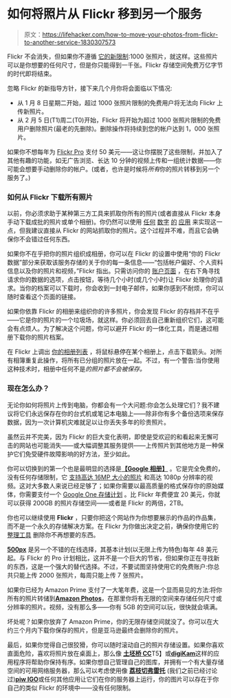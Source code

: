 # 如何将照片从 Flickr 移到另一个服务

> 原文：<https://lifehacker.com/how-to-move-your-photos-from-flickr-to-another-service-1830307573>

Flickr 不会消失，但如果你不遵循 [它的新限制](https://www.businesswire.com/news/home/20181101005328/en/Flickr-Announces-New-Photographer-Centric-Improvements-Flickr-Pro):1000 张照片，就这样。这些照片可以是你想要的任何尺寸，但是你只能得到一千张。Flickr 存储空间免费万亿字节的时代即将结束。



忽略 Flickr 的新指导方针，接下来几个月你将会面临以下情况:

*   从 1 月 8 日星期二开始，超过 1000 张照片限制的免费用户将无法向 Flickr 上传新照片。
*   从 2 月 5 日(T1)周二(T0)开始，Flickr 将开始为超过 1000 张照片限制的免费用户删除照片(最老的先删除)。删除操作将持续到您的帐户达到 1，000 张照片。

如果你不想每年为 [Flickr Pro](https://www.flickr.com/account/upgrade/pro) 支付 50 美元——这让你摆脱了这些限制，并加入了其他有趣的功能，如无广告浏览、长达 10 分钟的视频上传和一组统计数据——你可能会想要手动删除你的帐户。(或者，也许是时候将*所有*你的照片转移到另一个服务了。)

### 如何从 Flickr 下载所有照片

以前，你必须求助于某种第三方工具来抓取你所有的照片(或者直接从 Flickr 本身手动下载成批的照片或单个相册)。你仍然可以使用 [任何](https://downloadair.ghusse.com/) [数字](https://flickrdownloadr.com/) [的](https://github.com/Flimm/backup-all-my-flickr-photos) [应用](https://github.com/lutana-de/easyflickrbackup) 来实现这一点，但我建议直接从 Flickr 的网站抓取你的照片。这个过程并不难，而且它会确保你不会错过任何东西。

如果你不在乎把你的照片组织成相册，你可以在 Flickr 的设置中使用“你的 Flickr 数据”部分来获取该服务存储的关于你的每一条信息——“包括帐户偏好、个人资料信息以及你的照片和视频，”Flickr 指出。只需访问你的 [账户页面](https://www.flickr.com/account) ，在右下角寻找请求你的数据的选项，点击按钮，等待几个小时(或几个小时)让 Flickr 处理你的请求。当你的档案可以下载时，你会收到一封电子邮件，如果你感到不耐烦，你可以随时查看这个页面的链接。

如果你依靠 Flickr 的相册来组织你的许多照片，你会发现 Flickr 的存档并不在乎——它是你的照片的一个垃圾场，就这样。你必须回去自己重新组织它们，这可能会有点烦人。为了解决这个问题，你可以避开 Flickr 的一体化工具，而是通过相册下载你的照片档案。

在 Flickr 上调出 [你的相册列表](https://www.flickr.com/photos/thedavidmurphy/albums) ，将鼠标悬停在某个相册上，点击下载箭头。对所有相簿重复此操作，将所有已分组的照片放在一起。不过，有一个警告:当你使用这种技术时，相册中任何不是*的照片都不会被保存。*

### 现在怎么办？

无论你如何将照片上传到电脑，你都会有一个大问题:你会怎么处理它们？我不建议将它们永远保存在你的台式机或笔记本电脑上——除非你有多个备份选项来保存数据，因为一次计算机灾难就足以让你丢失多年的珍贵照片。

虽然云并不完美，因为 Flickr 的巨大变化表明，即使是受欢迎的和看起来无懈可击的网站也可能消失——或大幅调整其服务提供——上传照片到其他地方是一种保护它们免受硬件故障影响的好方法，至少如此。

你可以切换到的第一个也是最明显的选择是[**【Google 相册】**](https://www.google.com/photos/) 。它是完全免费的，没有任何存储限制，它 [支持高达 16MP 大小的照片](https://support.google.com/photos/answer/6220791?co=GENIE.Platform%3DDesktop&hl=en) 和高达 1080p 分辨率的视频。这对大多数人来说已经足够了；如果你需要以最高质量的格式保存你的原始媒体，你需要支付一个 [Google One 存储计划](https://one.google.com/about#upgrade) 。比 Flickr 年费便宜 20 美元，你就可以获得 200GB 的照片存储空间——或者是 Flickr 的两倍，2TB。

你也可以继续使用 **Flickr** ，只要你把这个网站作为你想要展示的作品的作品集，而不是一个永久的存储解决方案。在 Flickr 为你做出决定之前，确保你使用它的 [整理工具](https://www.flickr.com/photos/organize) 删除你不再想要的东西。

[**500px**](https://500px.com/) 是另一个不错的在线选择，其基本计划(以无限上传为特色)每年 48 美元起。与 Flickr 的 Pro 计划相比，这并不是一个巨大的节省，但如果你正在寻找新的东西，这是一个强大的替代选择。不过，不要试图坚持使用它的免费账户:你总共只能上传 2000 张照片，每周只能上传 7 张照片。

如果你已经为 Amazon Prime 支付了一大笔年费，这是一个显而易见的方法:将你所有的照片转储到[**Amazon Photos**](https://smile.amazon.com/Amazon-Photos/b/ref=as_li_ss_tl?asc_campaign=InlineText&asc_refurl=https://lifehacker.com/how-to-move-your-photos-from-flickr-to-another-service-1830307573&asc_source=&ie=UTF8&language=en_US&linkCode=sl2&linkId=37a1e7319fb61e48d780ca3519e0cd82&node=13234696011&sa-no-redirect=1&tag=kinjalifehackerlink-20)，在那里你将有无限的空间来存储任何尺寸或分辨率的照片。视频，没有那么多——你有 5GB 的空间可以玩，很快就会填满。

坏处呢？如果你放弃了 Amazon Prime，你的无限存储空间就没了。你可以在大约三个月内下载你保存的照片，但是亚马逊最终会删除你的照片。

最后，如果你觉得自己很狡猾，你可以随时滚动自己的照片存储设置。如果你喜欢直面危险，喜欢将照片放在桌面上，那么像 [**土坯桥 CC**](https://www.adobe.com/products/bridge.html?red=a)T5】或[**digiKam**](https://www.digikam.org/)这样的应用程序将帮助你保持有序。如果你想自己管理自己的图库，并拥有一个有大量存储空间的可用网络服务器，那么可以考虑使用像 [**荔枝**](https://github.com/electerious/Lychee)[**切弗雷托**](https://chevereto.com/) (我们之前已经讨论过)[**piw IGO**](https://piwigo.org/)或任何其他应用让它们在你的服务器上运行，你的图片可以存在于你自己的类似 Flickr 的环境中——没有任何限制。